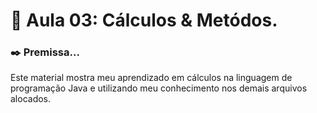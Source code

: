 # 📒 Aula 03: Cálculos & Metódos.
### ✒️ Premissa...
Este material mostra meu aprendizado em cálculos na linguagem de programação Java e utilizando meu conhecimento nos demais arquivos alocados.